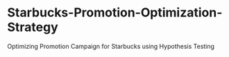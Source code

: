 # Starbucks-Promotion-Optimization-Strategy
Optimizing Promotion Campaign for Starbucks using Hypothesis Testing 
